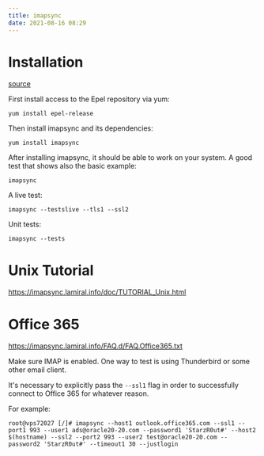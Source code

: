 ```yaml
---
title: imapsync
date: 2021-08-16 08:29
---
```


# Installation

[source](https://imapsync.lamiral.info/INSTALL.d/INSTALL.Centos.txt)

First install access to the Epel repository via yum:
```
yum install epel-release
```

Then install imapsync and its dependencies:
```
yum install imapsync
```

After installing imapsync, it should be able to work on your system.
A good test that shows also the basic example:
```
imapsync
```

A live test:
```
imapsync --testslive --tls1 --ssl2
```

Unit tests:
```
imapsync --tests
```

# Unix Tutorial

https://imapsync.lamiral.info/doc/TUTORIAL_Unix.html

# Office 365

https://imapsync.lamiral.info/FAQ.d/FAQ.Office365.txt

Make sure IMAP is enabled. One way to test is using Thunderbird or some other
email client. 

It's necessary to explicitly pass the `--ssl1` flag in order to successfully connect to
Office 365 for whatever reason. 

For example:
```
root@vps72027 [/]# imapsync --host1 outlook.office365.com --ssl1 --port1 993 --user1 ads@oracle20-20.com --password1 'StarzR0ut#' --host2 $(hostname) --ssl2 --port2 993 --user2 test@oracle20-20.com --password2 'StarzR0ut#' --timeout1 30 --justlogin
```

